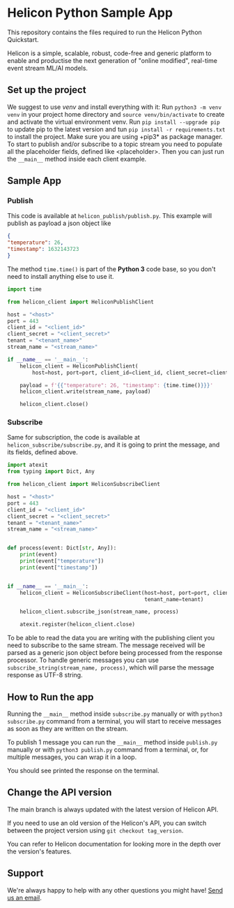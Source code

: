 # Helicon Python Sample App
This repository contains the files required to run the Helicon Python Quickstart.

Helicon is a simple, scalable, robust, code-free and generic platform to enable and productise the next generation of "online modified", real-time event stream ML/AI models.

## Set up the project

We suggest to use *venv* and install everything with it: Run `python3 -m venv venv` in your project home directory and `source venv/bin/activate` to create and activate the virtual environment venv.
Run `pip install --upgrade pip` to update pip to the latest version and tun `pip install -r requirements.txt` to install the project.
Make sure you are using +pip3* as package manager.
To start to publish and/or subscribe to a topic stream you need to populate all the placeholder fields, defined like \<placeholder\>.
Then you can just run the `__main__` method inside each client example.

## Sample App

### Publish

This code is available at `helicon_publish/publish.py`. This example will publish as payload a json object like
```json
{
"temperature": 26,
"timestamp": 1632143723
}
```
The method `time.time()` is part of the __Python 3__ code base, so you don't need to install anything else to use it.
```python
import time

from helicon_client import HeliconPublishClient

host = "<host>"
port = 443
client_id = "<client_id>"
client_secret = "<client_secret>"
tenant = "<tenant_name>"
stream_name = "<stream_name>"

if __name__ == '__main__':
    helicon_client = HeliconPublishClient(
        host=host, port=port, client_id=client_id, client_secret=client_secret, tenant_name=tenant)

    payload = f'{{"temperature": 26, "timestamp": {time.time()}}}'
    helicon_client.write(stream_name, payload)

    helicon_client.close()
```
### Subscribe
Same for subscription, the code is available at `helicon_subscribe/subscribe.py`, and it is going to print the message, and its fields, defined above.
```python
import atexit
from typing import Dict, Any

from helicon_client import HeliconSubscribeClient

host = "<host>"
port = 443
client_id = "<client_id>"
client_secret = "<client_secret>"
tenant = "<tenant_name>"
stream_name = "<stream_name>"


def process(event: Dict[str, Any]):
    print(event)
    print(event["temperature"])
    print(event["timestamp"])


if __name__ == '__main__':
    helicon_client = HeliconSubscribeClient(host=host, port=port, client_id=client_id, client_secret=client_secret,
                                            tenant_name=tenant)

    helicon_client.subscribe_json(stream_name, process)

    atexit.register(helicon_client.close)
```
To be able to read the data you are writing with the publishing client you need to subscribe to the same stream.
The message received will be parsed as a generic json object before being processed from the response processor.
To handle generic messages you can use `subscribe_string(stream_name, process)`, which will parse the message response as UTF-8 string.

## How to Run the app

Running the `__main__` method inside `subscribe.py` manually or with `python3 subscribe.py` command from a terminal, you will start to receive messages as soon as they are written on the stream.

To publish 1 message you can run the `__main__` method inside `publish.py` manually or with `python3 publish.py` command from a terminal, or, for multiple messages, you can wrap it in a loop.

You should see printed the response on the terminal.

## Change the API version

The main branch is always updated with the latest version of Helicon API.

If you need to use an old version of the Helicon's API, you can switch between the project version using `git checkout tag_version`.

You can refer to Helicon documentation for looking more in the depth over the version's features.

## Support

We're always happy to help with any other questions you might have! [Send us an email](mailto:support@radicalbit.io).

